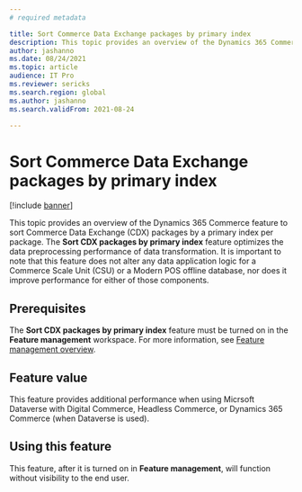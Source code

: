 ```yaml
---
# required metadata

title: Sort Commerce Data Exchange packages by primary index
description: This topic provides an overview of the Dynamics 365 Commerce feature to sort Commerce Data Exchange (CDX) packages by a primary index per package.
author: jashanno
ms.date: 08/24/2021
ms.topic: article
audience: IT Pro
ms.reviewer: sericks
ms.search.region: global
ms.author: jashanno
ms.search.validFrom: 2021-08-24

---
```


# Sort Commerce Data Exchange packages by primary index

[!include [banner](../includes/banner.md)]

This topic provides an overview of the Dynamics 365 Commerce feature to sort Commerce Data Exchange (CDX) packages by a primary index per package. The **Sort CDX packages by primary index** feature optimizes the data preprocessing performance of data transformation. It is important to note that this feature does not alter any data application logic for a Commerce Scale Unit (CSU) or a Modern POS offline database, nor does it improve performance for either of those components.

## Prerequisites

The **Sort CDX packages by primary index** feature must be turned on in the **Feature management** workspace. For more information, see [Feature management overview](../fin-ops-core/fin-ops/get-started/feature-management/feature-management-overview.md).

## Feature value

This feature provides additional performance when using Micrsoft Dataverse with Digital Commerce, Headless Commerce, or Dynamics 365 Commerce (when Dataverse is used).

## Using this feature

This feature, after it is turned on in **Feature management**, will function without visibility to the end user.
